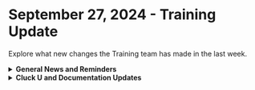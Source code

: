 # September 27, 2024 - Training Update

Explore what new changes the Training team has made in the last week.

<details>

<summary><strong>General News and Reminders</strong></summary>

* **Game Tip of the Week:**
  * I just finished FFVII Rebirth. First, you should definitely play it. Second, as much as there is a TON of stuff to do in this game, the main storyline is the gold. Skip some of the side stuff and get to the end, it's worth it.
  * DON'T FORGET ZELDA ECHOES OF WISDOM IS OUT!
* **SHOUT OUTS** **TO:**
  * R. Paragallo, Tim, Andrew, Robert D., Ryan, Addy, Dominik, JD, Tom, Robert S., Jordan, and Cat
    * AND Kevin with a perfect score :confetti\_ball:
  * Take the [foundations-certification.md](../../../cluck-university/rewst-foundations-1/foundations-certification.md "mention") Exam, and collect your prestigious **Certified Rewster** badge in Discord. As well as access to a super secret Discord channel.
* Join us in our [Cluck-U Discord channel](https://discord.com/channels/936789089703845988/1121465945295167588) if you have any questions, comments, or concerns!
* [Sign up for the Office Hours](https://calendly.com/cluck-u/office-hours?) to work through any questions you have during and after training! If there is something you want us to cover, Let us know!

</details>

<details>

<summary><strong>Cluck U and Documentation Updates</strong></summary>

**What's New at Cluck University?**

* Keep an eye out for the [Clean Automation (200 Series)](https://app.gitbook.com/o/mdGoyUomPKsvu1TSazxc/s/AQQ1EHVcEsGKBPVHmiav/~/diff/~/changes/942/~/revisions/8PDOguEglvOE7fhJGNYF/cluck-university/clean-automation-200-series)Certification👀​
* Stay tuned for exciting new self-paced content and special live sessions for beginners coming in September 2024!
* Check out the Cluck University Landing Page @ [go.rew.st/cluck-university](https://go.rew.st/cluck-university) for all the latest courses self-serve and live.

**The List of Reminders:**

* We'd love to get your feedback on our Training and Documentation! [Please fill out this form to let us know how we can improve](https://app.sli.do/event/m8C3AjPUnuDgpkVDmPsQL3)!
* You can make training and documentation requests at [https://rewst.canny.io/](https://rewst.canny.io/)​

**New & Updated Pages:**

* ​[September 20th, 2024](https://app.gitbook.com/o/mdGoyUomPKsvu1TSazxc/s/AQQ1EHVcEsGKBPVHmiav/~/diff/~/changes/942/~/revisions/8PDOguEglvOE7fhJGNYF/updates/marketplace-updates/september-20th-2024) updated to reflect new crate enhancements and bug fixes
* Open Mic: [Sept 20, 2024: How to Help The ROC Help You](https://app.gitbook.com/o/mdGoyUomPKsvu1TSazxc/s/AQQ1EHVcEsGKBPVHmiav/~/diff/~/changes/942/~/revisions/8PDOguEglvOE7fhJGNYF/updates/roc-open-mics/sept-20-2024-how-to-help-the-roc-help-you)

</details>
